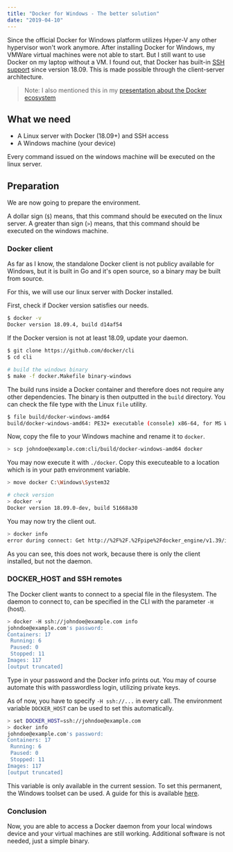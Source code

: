 ```yaml
---
title: "Docker for Windows - The better solution"
date: "2019-04-10"
---
```


Since the official Docker for Windows platform utilizes Hyper-V any other hypervisor won't work anymore.
After installing Docker for Windows, my VMWare virtual machines were not able to start.
But I still want to use Docker on my laptop without a VM.
I found out, that Docker has built-in [SSH support](https://medium.com/lucjuggery/docker-tips-access-the-docker-daemon-via-ssh-97cd6b44a53) since version 18.09.
This is made possible through the client-server architecture.

> Note: I also mentioned this in my [presentation about the Docker ecosystem](https://github.com/davidkroell/docker-deepdive)

## What we need

* A Linux server with Docker (18.09+) and SSH access
* A Windows machine (your device)

Every command issued on the windows machine will be executed on the linux server.

## Preparation

We are now going to prepare the environment.

A dollar sign (`$`) means, that this command should be executed on the linux server.
A greater than sign (`>`) means, that this command should be executed on the windows machine.

### Docker client

As far as I know, the standalone Docker client is not publicy available for Windows,
but it is built in Go and it's open source, so a binary may be built from source.

For this, we will use our linux server with Docker installed.

First, check if Docker version satisfies our needs.

```bash
$ docker -v
Docker version 18.09.4, build d14af54
```

If the Docker version is not at least 18.09, update your daemon.

```bash
$ git clone https://github.com/docker/cli
$ cd cli

# build the windows binary
$ make -f docker.Makefile binary-windows
```

The build runs inside a Docker container and therefore does not require any other dependencies.
The binary is then outputted in the `build` directory.
You can check the file type with the Linux `file` utility.

```bash
$ file build/docker-windows-amd64
build/docker-windows-amd64: PE32+ executable (console) x86-64, for MS Windows
```

Now, copy the file to your Windows machine and rename it to `docker`.

```bash
> scp johndoe@example.com:cli/build/docker-windows-amd64 docker
```

You may now execute it with `./docker`.
Copy this executeable to a location which is in your path environment variable.

```bash
> move docker C:\Windows\System32

# check version
> docker -v
Docker version 18.09.0-dev, build 51668a30
```

You may now try the client out.

```bash
> docker info
error during connect: Get http://%2F%2F.%2Fpipe%2Fdocker_engine/v1.39/info: open //./pipe/docker_engine: Das System kann die angegebene Datei nicht finden. In the default daemon configuration on Windows, the docker client must be run elevated to connect. This error may also indicate that the docker daemon is not running.
```

As you can see, this does not work, because there is only the client installed, but not the daemon.

### DOCKER_HOST and SSH remotes

The Docker client wants to connect to a special file in the filesystem.
The daemon to connect to, can be specified in the CLI with the parameter `-H` (host).

```bash
> docker -H ssh://johndoe@example.com info
johndoe@example.com's password:
Containers: 17
 Running: 6
 Paused: 0
 Stopped: 11
Images: 117
[output truncated]
```

Type in your password and the Docker info prints out.
You may of course automate this with passwordless login, utilizing private keys.

As of now, you have to specify `-H ssh://...` in every call.
The environment variable `DOCKER_HOST` can be used to set this automatically.

```bash
> set DOCKER_HOST=ssh://johndoe@example.com
> docker info
johndoe@example.com's password:
Containers: 17
 Running: 6
 Paused: 0
 Stopped: 11
Images: 117
[output truncated]
```

This variable is only available in the current session.
To set this permanent, the Windows toolset can be used.
A guide for this is available [here](http://www.forbeslindesay.co.uk/post/42833119552/permanently-set-environment-variables-on-windows).

### Conclusion

Now, you are able to access a Docker daemon from your local windows device and your virtual machines are still working.
Additional software is not needed, just a simple binary.
